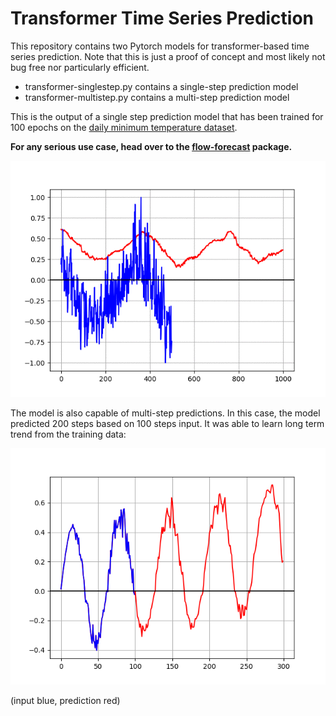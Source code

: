 # Transformer Time Series Prediction

This repository contains two Pytorch models for transformer-based time series prediction. Note that this is just a proof of concept and most likely not bug free nor particularly efficient. 

* transformer-singlestep.py contains a single-step prediction model
* transformer-multistep.py contains a multi-step prediction model

This is the output of a single step prediction model that has been trained for 100 epochs on the [daily minimum temperature dataset](./daily-min-temperatures.csv).

**For any serious use case, head over to the [flow-forecast](https://github.com/AIStream-Peelout/flow-forecast) package.**

![image](docs/result.gif)

The model is also capable of multi-step predictions. In this case, the model predicted 200 steps based on 100 steps input. It was able to learn long term trend from the training data:

![image](docs/transformer-future200.png)

(input blue, prediction red)
